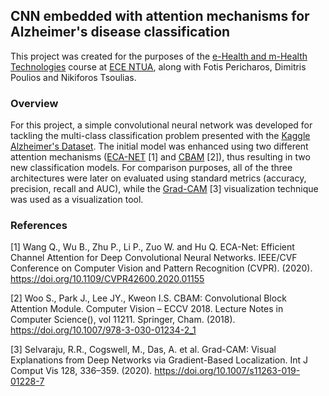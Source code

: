 ## CNN embedded with attention mechanisms for Alzheimer's disease classification 

This project was created for the purposes of the [e-Health and m-Health Technologies](https://www.biosim.ntua.gr/en/course/10) course at [ECE NTUA](https://www.ece.ntua.gr/en), along with Fotis Pericharos, Dimitris Poulios and Nikiforos Tsoulias. 

### Overview
For this project, a simple convolutional neural network was developed for tackling the multi-class classification problem presented with the [Kaggle Alzheimer's Dataset](https://www.kaggle.com/datasets/tourist55/alzheimers-dataset-4-class-of-images). The initial model was enhanced using two different attention mechanisms ([ECA-NET]() [1] and [CBAM]() [2]), thus resulting in two new classification models. For comparison purposes, all of the three architectures were later on evaluated using standard metrics (accuracy, precision, recall and AUC), while the [Grad-CAM]() [3] visualization technique was used as a visualization tool. 

### References 

[1] Wang Q., Wu B., Zhu P., Li P., Zuo W. and Hu Q. ECA-Net: Efficient Channel Attention for Deep Convolutional Neural Networks. IEEE/CVF Conference on Computer Vision and Pattern Recognition (CVPR). (2020). https://doi.org/10.1109/CVPR42600.2020.01155

[2] Woo S., Park J., Lee JY., Kweon I.S. CBAM: Convolutional Block Attention Module. Computer Vision – ECCV 2018. Lecture Notes in Computer Science(), vol 11211. Springer, Cham. (2018). https://doi.org/10.1007/978-3-030-01234-2_1

[3] Selvaraju, R.R., Cogswell, M., Das, A. et al. Grad-CAM: Visual Explanations from Deep Networks via Gradient-Based Localization. Int J Comput Vis 128, 336–359. (2020). https://doi.org/10.1007/s11263-019-01228-7

